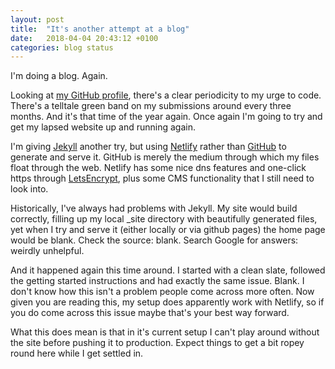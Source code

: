 ```yaml
---
layout: post
title:  "It's another attempt at a blog"
date:   2018-04-04 20:43:12 +0100
categories: blog status
---
```


I'm doing a blog.  Again.

Looking at [my GitHub profile][my github], there's a clear periodicity to my urge to code.  There's a telltale green band on my submissions around every three months.  And it's that time of the year again. Once again I'm going to try and get my lapsed website up and running again.

I'm giving [Jekyll][jekyll] another try, but using [Netlify][netlify] rather than [GitHub][github] to generate and serve it.  GitHub is merely the medium through which my files float through the web.  Netlify has some nice dns features and one-click https through [LetsEncrypt][letsencrypt], plus some CMS functionality that I still need to look into.

Historically, I've always had problems with Jekyll.  My site would build correctly, filling up my local _site directory with beautifully generated files, yet when I try and serve it (either locally or via github pages) the home page would be blank.  Check the source: blank.  Search Google for answers: weirdly unhelpful.

And it happened again this time around.  I started with a clean slate, followed the getting started instructions and had exactly the same issue.  Blank.  I don't know how this isn't a problem people come across more often.  Now given you are reading this, my setup does apparently work with Netlify, so if you do come across this issue maybe that's your best way forward.

What this does mean is that in it's current setup I can't play around without the site before pushing it to production.  Expect things to get a bit ropey round here while I get settled in.

[my github]:https://github.com/dominicbisset
[jekyll]:https://jekyllrb.com/
[netlify]:https://www.netlify.com/
[github]:https://github.com/
[letsencrypt]:https://letsencrypt.org